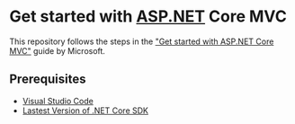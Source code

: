 # Get started with [ASP.NET][asp_net] Core MVC

This repository follows the steps in the ["Get started with ASP.NET Core MVC"][get_started_with_asp_net_core_mvc] guide by Microsoft.

## Prerequisites

- [Visual Studio Code][vs_code]
- [Lastest Version of .NET Core SDK][dotnet_core_sdk]


[asp_net]: <https://dotnet.microsoft.com/apps/aspnet> "ASP.NET"
[dotnet_core_sdk]: <https://dotnet.microsoft.com/download>
[get_started_with_asp_net_core_mvc]: <https://docs.microsoft.com/en-us/aspnet/core/tutorials/first-mvc-app/start-mvc?view=aspnetcore-3.1&tabs=visual-studio-code> "Get started with ASP.NET Core MVC"
[vs_code]: <https://code.visualstudio.com/Download> "Visual Studio Code"